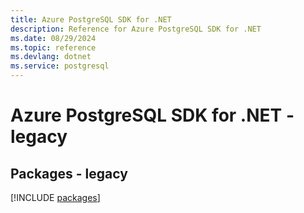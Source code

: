 ```yaml
---
title: Azure PostgreSQL SDK for .NET
description: Reference for Azure PostgreSQL SDK for .NET
ms.date: 08/29/2024
ms.topic: reference
ms.devlang: dotnet
ms.service: postgresql
---
```

# Azure PostgreSQL SDK for .NET - legacy
## Packages - legacy
[!INCLUDE [packages](postgresql-index.md)]